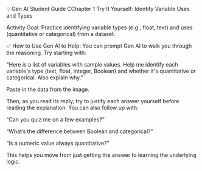 💡 Gen AI Student Guide
CChapter 1 Try It Yourself: Identify Variable Uses and Types

Activity Goal: Practice identifying variable types (e.g., float, text) and uses (quantitative or categorical) from a dataset.

✅ How to Use Gen AI to Help:
You can prompt Gen AI to walk you through the reasoning. Try starting with:

"Here is a list of variables with sample values. Help me identify each variable's type (text, float, integer, Boolean) and whether it's quantitative or categorical. Also explain why."

Paste in the data from the image.

Then, as you read its reply, try to justify each answer yourself before reading the explanation. You can also follow up with:

“Can you quiz me on a few examples?”

“What’s the difference between Boolean and categorical?”

“Is a numeric value always quantitative?”

This helps you move from just getting the answer to learning the underlying logic.
